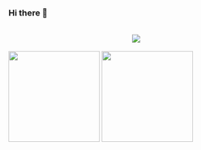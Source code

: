 ### Hi there 👋

<br />
 <div align="center">
  <img
  src="https://cr-ss-service.azurewebsites.net/api/ScreenShot?widget=summary&username=ralphg6&badges=3&show-avatar=false&style=--header-bg-color:%23000;--border-radius:10px"
/>
</div>

<br />
<div>
  <img height="180em" src="https://github-readme-stats.vercel.app/api?username=ralphg6&show_icons=true&theme=dark" />
  <img height="180em" src="https://github-readme-stats.vercel.app/api/top-langs/?username=ralphg6&layout=compact&theme=dark" />
</div>

<br/>
<!--
**ralphg6/ralphg6** is a ✨ _special_ ✨ repository because its `README.md` (this file) appears on your GitHub profile.

Here are some ideas to get you started:

- 🔭 I’m currently working on ...
- 🌱 I’m currently learning ...
- 👯 I’m looking to collaborate on ...
- 🤔 I’m looking for help with ...
- 💬 Ask me about ...
- 📫 How to reach me: ...
- 😄 Pronouns: ...
- ⚡ Fun fact: ...
-->
